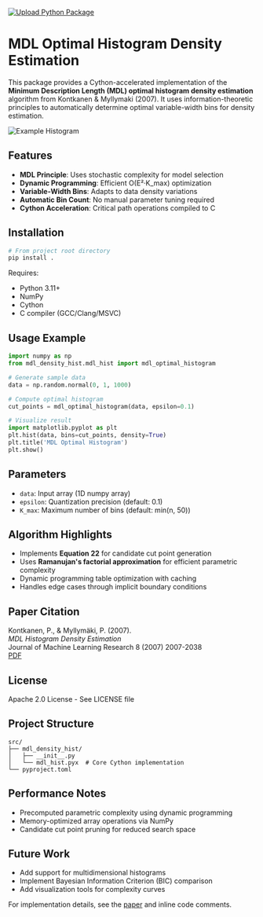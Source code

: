 [![Upload Python Package](https://github.com/MrTarantoga/MDL-Density-Histogram/actions/workflows/python-publish.yml/badge.svg?event=release)](https://github.com/MrTarantoga/MDL-Density-Histogram/actions/workflows/python-publish.yml)

# MDL Optimal Histogram Density Estimation

This package provides a Cython-accelerated implementation of the **Minimum Description Length (MDL) optimal histogram density estimation** algorithm from Kontkanen & Myllymaki (2007). It uses information-theoretic principles to automatically determine optimal variable-width bins for density estimation.

![Example Histogram](docs/gm6_example.png)

## Features
- **MDL Principle**: Uses stochastic complexity for model selection
- **Dynamic Programming**: Efficient O(E²·K_max) optimization
- **Variable-Width Bins**: Adapts to data density variations
- **Automatic Bin Count**: No manual parameter tuning required
- **Cython Acceleration**: Critical path operations compiled to C

## Installation
```bash
# From project root directory
pip install .
```

Requires:
- Python 3.11+
- NumPy
- Cython
- C compiler (GCC/Clang/MSVC)

## Usage Example
```python
import numpy as np
from mdl_density_hist.mdl_hist import mdl_optimal_histogram

# Generate sample data
data = np.random.normal(0, 1, 1000)

# Compute optimal histogram
cut_points = mdl_optimal_histogram(data, epsilon=0.1)

# Visualize result
import matplotlib.pyplot as plt
plt.hist(data, bins=cut_points, density=True)
plt.title('MDL Optimal Histogram')
plt.show()
```

## Parameters
- `data`: Input array (1D numpy array)
- `epsilon`: Quantization precision (default: 0.1)
- `K_max`: Maximum number of bins (default: min(n, 50))

## Algorithm Highlights
- Implements **Equation 22** for candidate cut point generation
- Uses **Ramanujan's factorial approximation** for efficient parametric complexity
- Dynamic programming table optimization with caching
- Handles edge cases through implicit boundary conditions

## Paper Citation
Kontkanen, P., & Myllymäki, P. (2007).  
*MDL Histogram Density Estimation*  
Journal of Machine Learning Research 8 (2007) 2007-2038  
[PDF](https://proceedings.mlr.press/v2/kontkanen07a/kontkanen07a.pdf)

## License
Apache 2.0 License - See LICENSE file

## Project Structure
```
src/
├── mdl_density_hist/
│   ├── __init__.py
│   └── mdl_hist.pyx  # Core Cython implementation
└── pyproject.toml
```

## Performance Notes
- Precomputed parametric complexity using dynamic programming
- Memory-optimized array operations via NumPy
- Candidate cut point pruning for reduced search space

## Future Work
- Add support for multidimensional histograms
- Implement Bayesian Information Criterion (BIC) comparison
- Add visualization tools for complexity curves

For implementation details, see the [paper](https://proceedings.mlr.press/v2/kontkanen07a/kontkanen07a.pdf) and inline code comments.

